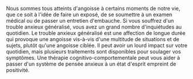
Nous sommes tous atteints d'angoisse à certains moments de notre vie, que ce soit à l'idée de faire un exposé, de se soumettre à un examen médical ou de passer un entretien d'embauche. Si vous souffrez d'un trouble anxieux généralisé, vous avez un grand nombre d'inquiétudes au quotidien. Le trouble anxieux généralisé est une affection de longue durée qui provoque une angoisse vis-à-vis d'une multitude de situations et de sujets, plutôt qu'une angoisse ciblée. Il peut avoir un lourd impact sur votre quotidien, mais plusieurs traitements sont disponibles pour soulager vos symptômes. Une thérapie cognitivo-comportementale peut vous aider à passer d'un système de pensée anxieux à un état d'esprit empreint de positivité.

